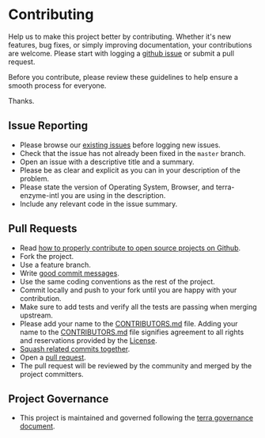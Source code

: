 # Contributing

 Help us to make this project better by contributing. Whether it's new features, bug fixes, or simply improving documentation, your contributions are welcome. Please start with logging a [github issue][1] or submit a pull request.

 Before you contribute, please review these guidelines to help ensure a smooth process for everyone.

 Thanks.

 ## Issue Reporting

 * Please browse our [existing issues][1] before logging new issues.
* Check that the issue has not already been fixed in the `master` branch.
* Open an issue with a descriptive title and a summary.
* Please be as clear and explicit as you can in your description of the problem.
* Please state the version of Operating System, Browser, and terra-enzyme-intl you are using in the description.
* Include any relevant code in the issue summary.

 ## Pull Requests

 * Read [how to properly contribute to open source projects on Github][2].
* Fork the project.
* Use a feature branch.
* Write [good commit messages][3].
* Use the same coding conventions as the rest of the project.
* Commit locally and push to your fork until you are happy with your contribution.
* Make sure to add tests and verify all the tests are passing when merging upstream.
* Please add your name to the [CONTRIBUTORS.md][4] file. Adding your name to the [CONTRIBUTORS.md][4] file signifies agreement to all rights and reservations provided by the [License][5].
* [Squash related commits together][6].
* Open a [pull request][7].
* The pull request will be reviewed by the community and merged by the project committers.

 ## Project Governance
* This project is maintained and governed following the [terra governance document](https://github.com/cerner/terra-ui/blob/master/GOVERNANCE.md).

 [1]: https://github.com/cerner/terra-enzyme-intl/issues
[2]: http://gun.io/blog/how-to-github-fork-branch-and-pull-request
[3]: http://tbaggery.com/2008/04/19/a-note-about-git-commit-messages.html
[4]: ./CONTRIBUTORS.md
[5]: ./LICENSE
[6]: http://gitready.com/advanced/2009/02/10/squashing-commits-with-rebase.html
[7]: https://help.github.com/articles/using-pull-requests